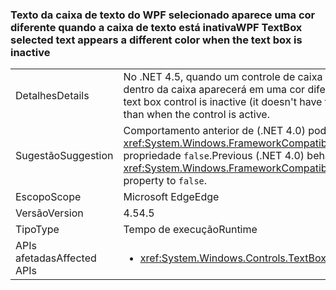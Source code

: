 ### <a name="wpf-textbox-selected-text-appears-a-different-color-when-the-text-box-is-inactive"></a><span data-ttu-id="1045a-101">Texto da caixa de texto do WPF selecionado aparece uma cor diferente quando a caixa de texto está inativa</span><span class="sxs-lookup"><span data-stu-id="1045a-101">WPF TextBox selected text appears a different color when the text box is inactive</span></span>

|   |   |
|---|---|
|<span data-ttu-id="1045a-102">Detalhes</span><span class="sxs-lookup"><span data-stu-id="1045a-102">Details</span></span>|<span data-ttu-id="1045a-103">No .NET 4.5, quando um controle de caixa de texto do WPF estiver inativo (não tem foco), o texto selecionado dentro da caixa aparecerá em uma cor diferente de quando o controle estiver ativo.</span><span class="sxs-lookup"><span data-stu-id="1045a-103">In .NET 4.5, when a WPF text box control is inactive (it doesn't have focus), the selected text inside the box will appear a different color than when the control is active.</span></span>|
|<span data-ttu-id="1045a-104">Sugestão</span><span class="sxs-lookup"><span data-stu-id="1045a-104">Suggestion</span></span>|<span data-ttu-id="1045a-105">Comportamento anterior de (.NET 4.0) pode ser restaurado, definindo o <xref:System.Windows.FrameworkCompatibilityPreferences.AreInactiveSelectionHighlightBrushKeysSupported> propriedade <code>false</code>.</span><span class="sxs-lookup"><span data-stu-id="1045a-105">Previous (.NET 4.0) behavior may be restored by setting the <xref:System.Windows.FrameworkCompatibilityPreferences.AreInactiveSelectionHighlightBrushKeysSupported> property to <code>false</code>.</span></span>|
|<span data-ttu-id="1045a-106">Escopo</span><span class="sxs-lookup"><span data-stu-id="1045a-106">Scope</span></span>|<span data-ttu-id="1045a-107">Microsoft Edge</span><span class="sxs-lookup"><span data-stu-id="1045a-107">Edge</span></span>|
|<span data-ttu-id="1045a-108">Versão</span><span class="sxs-lookup"><span data-stu-id="1045a-108">Version</span></span>|<span data-ttu-id="1045a-109">4.5</span><span class="sxs-lookup"><span data-stu-id="1045a-109">4.5</span></span>|
|<span data-ttu-id="1045a-110">Tipo</span><span class="sxs-lookup"><span data-stu-id="1045a-110">Type</span></span>|<span data-ttu-id="1045a-111">Tempo de execução</span><span class="sxs-lookup"><span data-stu-id="1045a-111">Runtime</span></span>|
|<span data-ttu-id="1045a-112">APIs afetadas</span><span class="sxs-lookup"><span data-stu-id="1045a-112">Affected APIs</span></span>|<ul><li><xref:System.Windows.Controls.TextBox?displayProperty=nameWithType></li></ul>|

